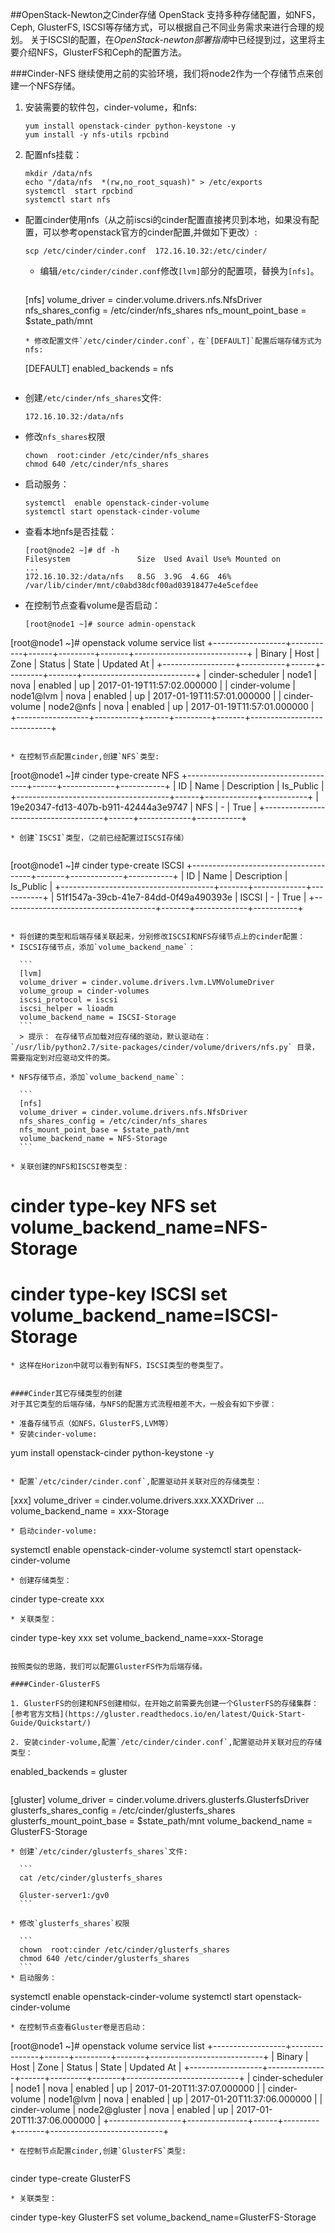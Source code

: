 ##OpenStack-Newton之Cinder存储
OpenStack 支持多种存储配置，如NFS，Ceph, GlusterFS, ISCSI等存储方式，可以根据自己不同业务需求来进行合理的规划。
关于ISCSI的配置，在*OpenStack-newton部署指南*中已经提到过，这里将主要介绍NFS，GlusterFS和Ceph的配置方法。


###Cinder-NFS
继续使用之前的实验环境，我们将node2作为一个存储节点来创建一个NFS存储。

1. 安装需要的软件包，cinder-volume，和nfs:
   
   ```
   yum install openstack-cinder python-keystone -y
   yum install -y nfs-utils rpcbind
   ```

2. 配置nfs挂载：
   
   ```
   mkdir /data/nfs
   echo "/data/nfs  *(rw,no_root_squash)" > /etc/exports
   systemctl  start rpcbind
   systemctl start nfs
   ```

* 配置cinder使用nfs（从之前iscsi的cinder配置直接拷贝到本地，如果没有配置，可以参考openstack官方的cinder配置,并做如下更改）:
  
  ```
  scp /etc/cinder/cinder.conf  172.16.10.32:/etc/cinder/
  ```
   * 编辑`/etc/cinder/cinder.conf`修改`[lvm]`部分的配置项，替换为`[nfs]`。
  
     ```
    [nfs]
	volume_driver = cinder.volume.drivers.nfs.NfsDriver
	nfs_shares_config = /etc/cinder/nfs_shares
	nfs_mount_point_base = $state_path/mnt
   
     ```
   * 修改配置文件`/etc/cinder/cinder.conf`，在`[DEFAULT]`配置后端存储方式为nfs:
     
     ```
     [DEFAULT]
     enabled_backends = nfs
     ```
   
* 创建`/etc/cinder/nfs_shares`文件:
     
     ```
     172.16.10.32:/data/nfs
     ```

* 修改`nfs_shares`权限
     
     ```
     chown  root:cinder /etc/cinder/nfs_shares
     chmod 640 /etc/cinder/nfs_shares
     ```
   
* 启动服务：
  
  ```
  systemctl  enable openstack-cinder-volume
  systemctl start openstack-cinder-volume 
  ```
* 查看本地nfs是否挂载：
  
  ```
  [root@node2 ~]# df -h
  Filesystem               Size  Used Avail Use% Mounted on
  ...
  172.16.10.32:/data/nfs   8.5G  3.9G  4.6G  46% /var/lib/cinder/mnt/c0abd38dcf00ad03918477e4e5cefdee
  
  ```
  
* 在控制节点查看volume是否启动：
  
  ```
  [root@node1 ~]# source admin-openstack 
[root@node1 ~]# openstack volume service list
+------------------+-----------+------+---------+-------+----------------------------+
| Binary           | Host      | Zone | Status  | State | Updated At                 |
+------------------+-----------+------+---------+-------+----------------------------+
| cinder-scheduler | node1     | nova | enabled | up    | 2017-01-19T11:57:02.000000 |
| cinder-volume    | node1@lvm | nova | enabled | up    | 2017-01-19T11:57:01.000000 |
| cinder-volume    | node2@nfs | nova | enabled | up    | 2017-01-19T11:57:01.000000 |
+------------------+-----------+------+---------+-------+----------------------------+
   ```
 
 * 在控制节点配置cinder,创建`NFS`类型:
   
   ```
   [root@node1 ~]# cinder type-create NFS
+--------------------------------------+------+-------------+-----------+
| ID                                   | Name | Description | Is_Public |
+--------------------------------------+------+-------------+-----------+
| 19e20347-fd13-407b-b911-42444a3e9747 | NFS  | -           | True      |
+--------------------------------------+------+-------------+-----------+
  ```
* 创建`ISCSI`类型，（之前已经配置过ISCSI存储）
   
  ```
  [root@node1 ~]# cinder type-create ISCSI
+--------------------------------------+-------+-------------+-----------+
| ID                                   | Name  | Description | Is_Public |
+--------------------------------------+-------+-------------+-----------+
| 51f1547a-39cb-41e7-84dd-0f49a490393e | ISCSI | -           | True      |
+--------------------------------------+-------+-------------+-----------+
  ```

* 将创建的类型和后端存储关联起来，分别修改ISCSI和NFS存储节点上的cinder配置：
  * ISCSI存储节点，添加`volume_backend_name`：
    
    ```
    [lvm]
    volume_driver = cinder.volume.drivers.lvm.LVMVolumeDriver
    volume_group = cinder-volumes
    iscsi_protocol = iscsi
    iscsi_helper = lioadm
    volume_backend_name = ISCSI-Storage
    ```
    > 提示： 在存储节点加载对应存储的驱动，默认驱动在： `/usr/lib/python2.7/site-packages/cinder/volume/drivers/nfs.py` 目录，需要指定到对应驱动文件的类。
    
  * NFS存储节点，添加`volume_backend_name`：
    
    ```
    [nfs]
    volume_driver = cinder.volume.drivers.nfs.NfsDriver
    nfs_shares_config = /etc/cinder/nfs_shares
    nfs_mount_point_base = $state_path/mnt
    volume_backend_name = NFS-Storage
    ```

* 关联创建的NFS和ISCSI卷类型：
  
  ```
  # cinder type-key NFS set volume_backend_name=NFS-Storage
  # cinder type-key ISCSI set volume_backend_name=ISCSI-Storage 
  ```
* 这样在Horizon中就可以看到有NFS，ISCSI类型的卷类型了。
  
  
####Cinder其它存储类型的创建
对于其它类型的后端存储，与NFS的配置方式流程相差不大，一般会有如下步骤：

* 准备存储节点（如NFS，GlusterFS,LVM等）
* 安装cinder-volume:
  
  ```
  yum install openstack-cinder python-keystone -y
  ```
  
* 配置`/etc/cinder/cinder.conf`,配置驱动并关联对应的存储类型：
  
  ```
  [xxx]
  volume_driver = cinder.volume.drivers.xxx.XXXDriver
  ...
  volume_backend_name = xxx-Storage
  ```
* 启动cinder-volume: 
  
  ```
  systemctl  enable openstack-cinder-volume
  systemctl start openstack-cinder-volume 
  ```
* 创建存储类型：
  
  ```
  cinder type-create xxx
  ```
* 关联类型：
  
  ```
  cinder type-key xxx set volume_backend_name=xxx-Storage
  ```

按照类似的思路，我们可以配置GlusterFS作为后端存储。

####Cinder-GlusterFS

1. GlusterFS的创建和NFS创建相似，在开始之前需要先创建一个GlusterFS的存储集群：
[参考官方文档](https://gluster.readthedocs.io/en/latest/Quick-Start-Guide/Quickstart/)

2. 安装cinder-volume,配置`/etc/cinder/cinder.conf`,配置驱动并关联对应的存储类型：

   ```
   enabled_backends = gluster
   ```

   ```
   [gluster]
   volume_driver = cinder.volume.drivers.glusterfs.GlusterfsDriver
   glusterfs_shares_config = /etc/cinder/glusterfs_shares
   glusterfs_mount_point_base = $state_path/mnt
   volume_backend_name = GlusterFS-Storage
   ```
* 创建`/etc/cinder/glusterfs_shares`文件:
     
     ```
     cat /etc/cinder/glusterfs_shares
     
     Gluster-server1:/gv0
     ```

* 修改`glusterfs_shares`权限
     
     ```
     chown  root:cinder /etc/cinder/glusterfs_shares
     chmod 640 /etc/cinder/glusterfs_shares
     ```
* 启动服务：
  
  ```
  systemctl  enable openstack-cinder-volume
  systemctl start openstack-cinder-volume 
  ```
* 在控制节点查看Gluster卷是否启动：
  
  ```
  [root@node1 ~]# openstack volume service list
+------------------+---------------+------+---------+-------+----------------------------+
| Binary           | Host          | Zone | Status  | State | Updated At                 |
+------------------+---------------+------+---------+-------+----------------------------+
| cinder-scheduler | node1         | nova | enabled | up    | 2017-01-20T11:37:07.000000 |
| cinder-volume    | node1@lvm     | nova | enabled | up    | 2017-01-20T11:37:06.000000 |
| cinder-volume    | node2@gluster | nova | enabled | up    | 2017-01-20T11:37:06.000000 |
+------------------+---------------+------+---------+-------+----------------------------+
  ```
 * 在控制节点配置cinder,创建`GlusterFS`类型:
   
   ```
   cinder type-create GlusterFS
   ```
* 关联类型：
  
  ```
  cinder type-key GlusterFS set volume_backend_name=GlusterFS-Storage
  ```
